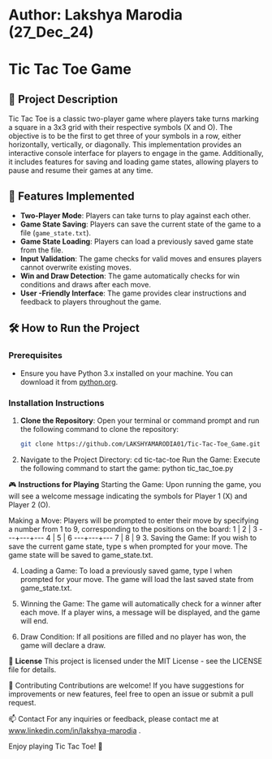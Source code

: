 # Author: Lakshya Marodia (27_Dec_24)
# Tic Tac Toe Game

## 📜 Project Description

Tic Tac Toe is a classic two-player game where players take turns marking a square in a 3x3 grid with their respective symbols (X and O). The objective is to be the first to get three of your symbols in a row, either horizontally, vertically, or diagonally. This implementation provides an interactive console interface for players to engage in the game. Additionally, it includes features for saving and loading game states, allowing players to pause and resume their games at any time.

## 🚀 Features Implemented

- **Two-Player Mode**: Players can take turns to play against each other.
- **Game State Saving**: Players can save the current state of the game to a file (`game_state.txt`).
- **Game State Loading**: Players can load a previously saved game state from the file.
- **Input Validation**: The game checks for valid moves and ensures players cannot overwrite existing moves.
- **Win and Draw Detection**: The game automatically checks for win conditions and draws after each move.
- **User -Friendly Interface**: The game provides clear instructions and feedback to players throughout the game.

## 🛠️ How to Run the Project

### Prerequisites

- Ensure you have Python 3.x installed on your machine. You can download it from [python.org](https://www.python.org/downloads/).

### Installation Instructions

1. **Clone the Repository**: Open your terminal or command prompt and run the following command to clone the repository:
   ```bash
   git clone https://github.com/LAKSHYAMARODIA01/Tic-Tac-Toe_Game.git
2. Navigate to the Project Directory:
   cd tic-tac-toe
   Run the Game: Execute the following command to start the game:
   python tic_tac_toe.py
   
🎮 **Instructions for Playing**
Starting the Game: Upon running the game, you will see a welcome message indicating the symbols for Player 1 (X) and Player 2 (O).

Making a Move: Players will be prompted to enter their move by specifying a number from 1 to 9, corresponding to the positions on the board:
 1 | 2 | 3
---+---+---
 4 | 5 | 6
---+---+---
 7 | 8 | 9
3. Saving the Game: If you wish to save the current game state, type s when prompted for your move. The game state will be saved to game_state.txt.

4. Loading a Game: To load a previously saved game, type l when prompted for your move. The game will load the last saved state from game_state.txt.

5. Winning the Game: The game will automatically check for a winner after each move. If a player wins, a message will be displayed, and the game will end.

6. Draw Condition: If all positions are filled and no player has won, the game will declare a draw.

📄 **License**
This project is licensed under the MIT License - see the LICENSE file for details.

🤝 Contributing
Contributions are welcome! If you have suggestions for improvements or new features, feel free to open an issue or submit a pull request.

📫 Contact
For any inquiries or feedback, please contact me at www.linkedin.com/in/lakshya-marodia .

Enjoy playing Tic Tac Toe! 🎉




   
